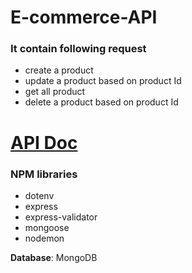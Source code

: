 # E-commerce-API

### It contain following request
- create a product
- update a product based on product Id
- get all product
- delete a product based on product Id


# [**API Doc**](https://documenter.getpostman.com/view/15820246/U16gNmxt)

### NPM libraries
- dotenv
- express
- express-validator
- mongoose
- nodemon

**Database**: MongoDB
